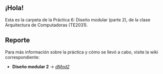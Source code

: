 ## ¡Hola!
Esta es la carpeta de la Práctica 6: Diseño modular (parte 2), de la clase Arquitectura de Computadoras (TE2031).

## Reporte
Para más información sobre la práctica y cómo se llevó a cabo, visite la wiki correspondiente:

* **Diseño modular 2** → _[dMod2](https://github.com/dafsgit/comp_arch/wiki/Pr%C3%A1ctica-6:-Dise%C3%B1o-modular-(parte-2))_
